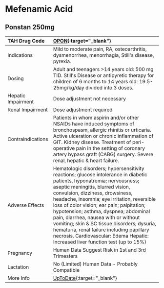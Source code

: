 # Mefenamic Acid

## Ponstan 250mg

| TAH Drug Code      | [OPON](https://www.tahsda.org.tw/drugs/hissearch.php?drug_code=OPON){:target="_blank"}                                                                                                                                                                                                                                                                                                                                                                                                                                                                   |
|:-------------------|:---------------------------------------------------------------------------------------------------------------------------------------------------------------------------------------------------------------------------------------------------------------------------------------------------------------------------------------------------------------------------------------------------------------------------------------------------------------------------------------------------------------------------------------------------------|
| Indications        | Mild to moderate pain, RA, osteoarthritis, dysmenorrhea, menorrhagia, Still's disease, pyrexia.                                                                                                                                                                                                                                                                                                                                                                                                                                                          |
| Dosing             | Adult and teenagers >14 years old: 500 mg TID. Still's Disease or antipyretic therapy for children of 6 months to 14 years old: 19.5-25mg/kg/day divided into 3 doses.                                                                                                                                                                                                                                                                                                                                                                                   |
| Hepatic Impairment | Dose adjustment not necessary                                                                                                                                                                                                                                                                                                                                                                                                                                                                                                                            |
| Renal Impairment   | Dose adjustment required                                                                                                                                                                                                                                                                                                                                                                                                                                                                                                                                 |
| Contraindications  | Patients in whom aspirin and/or other NSAIDs have induced symptoms of bronchospasm, allergic rhinitis or urticaria. Active ulceration or chronic inflammation of GIT. Kidney disease. Treatment of peri-operative pain in the setting of coronary artery bypass graft (CABG) surgery. Severe renal, hepatic & heart failure.                                                                                                                                                                                                                             |
| Adverse Effects    | Hematologic disorders; hypersensitivity reactions; glucose intolerance in diabetic patients, hyponatremia; nervousness; aseptic meningitis, blurred vision, convulsion, dizziness, drowsiness, headache, insomnia; eye irritation, reversible loss of color vision; ear pain; palpitation; hypotension; asthma, dyspnea; abdominal pain, diarrhea, nausea with or without vomiting; skin & SC tissue disorders; dysuria, hematuria, renal failure including papillary necrosis. Cardiovascular: Edema Hepatic: Increased liver function test (up to 15%) |
| Pregnancy          | Human Data Suggest Risk in 1st and 3rd Trimesters                                                                                                                                                                                                                                                                                                                                                                                                                                                                                                        |
| Lactation          | No (Limited) Human Data - Probably Compatible                                                                                                                                                                                                                                                                                                                                                                                                                                                                                                            |
| More Info          | [UpToDate](https://www.uptodate.com/contents/mefenamic-acid-drug-information){:target="_blank"}                                                                                                                                                                                                                                                                                                                                                                                                                                                          |

